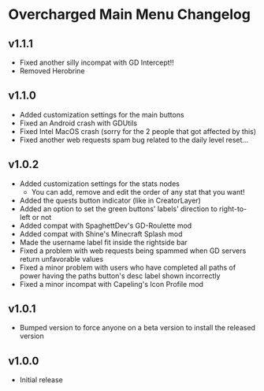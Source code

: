 # Overcharged Main Menu Changelog
## v1.1.1
- Fixed another silly incompat with GD Intercept!!
- Removed Herobrine
## v1.1.0
- Added customization settings for the main buttons
- Fixed an Android crash with GDUtils
- Fixed Intel MacOS crash (sorry for the 2 people that got affected by this)
- Fixed another web requests spam bug related to the daily level reset...
## v1.0.2
- Added customization settings for the stats nodes
    - You can add, remove and edit the order of any stat that you want!
- Added the quests button indicator (like in CreatorLayer)
- Added an option to set the green buttons' labels' direction to right-to-left or not
- Added compat with SpaghettDev's GD-Roulette mod
- Added compat with Shine's Minecraft Splash mod
- Made the username label fit inside the rightside bar
- Fixed a problem with web requests being spammed when GD servers return unfavorable values
- Fixed a minor problem with users who have completed all paths of power having the paths button's desc label shown incorrectly
- Fixed a minor incompat with Capeling's Icon Profile mod
## v1.0.1
- Bumped version to force anyone on a beta version to install the released version
## v1.0.0
- Initial release
